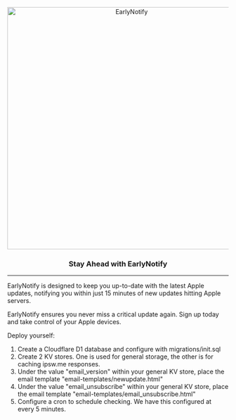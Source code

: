<p align="center">
	<a href="https://earlynotify.com">
		<picture>
			<img src="https://files.earlynotify.com/logo.png" alt="EarlyNotify" width="550">
		</picture>
	</a>
	<br>
</p>
<h3 align="center">Stay Ahead with EarlyNotify</h3>
<hr>

EarlyNotify is designed to keep you up-to-date with the latest Apple updates, notifying you within just 15 minutes of new updates hitting Apple servers.

EarlyNotify ensures you never miss a critical update again. Sign up today and take control of your Apple devices. 

Deploy yourself:
1. Create a Cloudflare D1 database and configure with migrations/init.sql
2. Create 2 KV stores. One is used for general storage, the other is for caching ipsw.me responses.
3. Under the value "email_version" within your general KV store, place the email template "email-templates/newupdate.html"
4. Under the value "email_unsubscribe" within your general KV store, place the email template "email-templates/email_unsubscribe.html"
5. Configure a cron to schedule checking. We have this configured at every 5 minutes.
